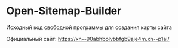 # Open-Sitemap-Builder
Исходный код свободной программы для создания карты сайта

Официальный сайт: https://xn--90abhbolvbbfgb9aje4m.xn--p1ai/
